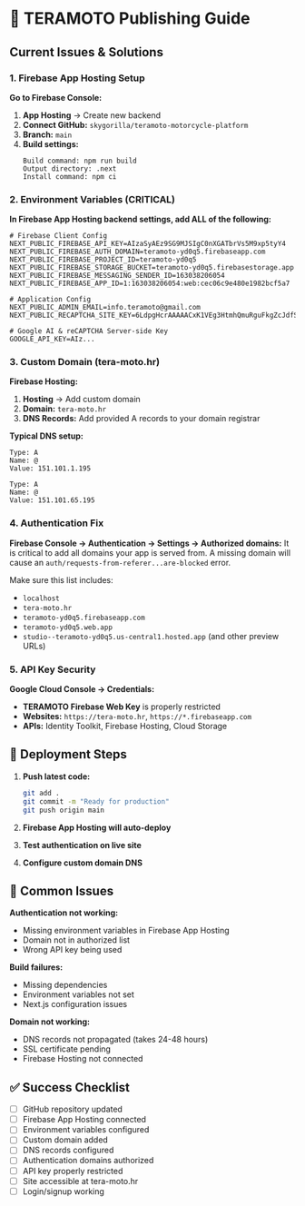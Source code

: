 # 🚀 TERAMOTO Publishing Guide

## Current Issues & Solutions

### 1. Firebase App Hosting Setup

**Go to Firebase Console:**
1. **App Hosting** → Create new backend
2. **Connect GitHub:** `skygorilla/teramoto-motorcycle-platform`
3. **Branch:** `main`
4. **Build settings:**
   ```
   Build command: npm run build
   Output directory: .next
   Install command: npm ci
   ```

### 2. Environment Variables (CRITICAL)

**In Firebase App Hosting backend settings, add ALL of the following:**
```
# Firebase Client Config
NEXT_PUBLIC_FIREBASE_API_KEY=AIzaSyAEz9SG9MJSIgC0nXGATbrVs5M9xp5tyY4
NEXT_PUBLIC_FIREBASE_AUTH_DOMAIN=teramoto-yd0q5.firebaseapp.com
NEXT_PUBLIC_FIREBASE_PROJECT_ID=teramoto-yd0q5
NEXT_PUBLIC_FIREBASE_STORAGE_BUCKET=teramoto-yd0q5.firebasestorage.app
NEXT_PUBLIC_FIREBASE_MESSAGING_SENDER_ID=163038206054
NEXT_PUBLIC_FIREBASE_APP_ID=1:163038206054:web:cec06c9e480e1982bcf5a7

# Application Config
NEXT_PUBLIC_ADMIN_EMAIL=info.teramoto@gmail.com
NEXT_PUBLIC_RECAPTCHA_SITE_KEY=6LdpgHcrAAAAACxK1VEg3HtmhQmuRguFkgZcJdfS

# Google AI & reCAPTCHA Server-side Key
GOOGLE_API_KEY=AIz...
```

### 3. Custom Domain (tera-moto.hr)

**Firebase Hosting:**
1. **Hosting** → Add custom domain
2. **Domain:** `tera-moto.hr`
3. **DNS Records:** Add provided A records to your domain registrar

**Typical DNS setup:**
```
Type: A
Name: @
Value: 151.101.1.195

Type: A  
Name: @
Value: 151.101.65.195
```

### 4. Authentication Fix

**Firebase Console → Authentication → Settings → Authorized domains:**
It is critical to add all domains your app is served from. A missing domain will cause an `auth/requests-from-referer...are-blocked` error.

Make sure this list includes:
- `localhost`
- `tera-moto.hr`
- `teramoto-yd0q5.firebaseapp.com`
- `teramoto-yd0q5.web.app`
- `studio--teramoto-yd0q5.us-central1.hosted.app` (and other preview URLs)

### 5. API Key Security

**Google Cloud Console → Credentials:**
- **TERAMOTO Firebase Web Key** is properly restricted
- **Websites:** `https://tera-moto.hr`, `https://*.firebaseapp.com`
- **APIs:** Identity Toolkit, Firebase Hosting, Cloud Storage

## 🔧 Deployment Steps

1. **Push latest code:**
   ```bash
   git add .
   git commit -m "Ready for production"
   git push origin main
   ```

2. **Firebase App Hosting will auto-deploy**

3. **Test authentication on live site**

4. **Configure custom domain DNS**

## 🚨 Common Issues

**Authentication not working:**
- Missing environment variables in Firebase App Hosting
- Domain not in authorized list
- Wrong API key being used

**Build failures:**
- Missing dependencies
- Environment variables not set
- Next.js configuration issues

**Domain not working:**
- DNS records not propagated (takes 24-48 hours)
- SSL certificate pending
- Firebase Hosting not connected

## ✅ Success Checklist

- [ ] GitHub repository updated
- [ ] Firebase App Hosting connected
- [ ] Environment variables configured
- [ ] Custom domain added
- [ ] DNS records configured
- [ ] Authentication domains authorized
- [ ] API key properly restricted
- [ ] Site accessible at tera-moto.hr
- [ ] Login/signup working
